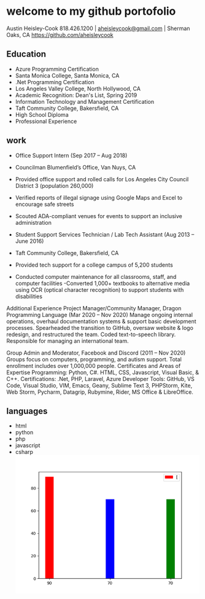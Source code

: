# welcome to my github portofolio
Austin Heisley-Cook
818.426.1200 | aheisleycook@gmail.com | Sherman Oaks, CA
https://github.com/aheisleycook

## Education
- Azure Programming Certification
- Santa Monica College, Santa Monica, CA
- .Net Programming Certification 
- Los Angeles Valley College, North Hollywood, CA
- Academic Recognition: Dean's List, Spring 2019
- Information Technology and Management Certification
- Taft Community College, Bakersfield, CA 
- High School Diploma
- Professional Experience
## work
- Office Support Intern (Sep 2017 – Aug 2018)
- Councilman Blumenfield’s Office, Van Nuys, CA
- Provided office support and rolled calls for Los Angeles City Council District 3 (population 260,000)
- Verified reports of illegal signage using Google Maps and Excel to encourage safe streets
- Scouted ADA-compliant venues for events to support an inclusive administration

- Student Support Services Technician / Lab Tech Assistant (Aug 2013 – June 2016)
- Taft Community College, Bakersfield, CA
- Provided tech support for a college campus of 5,200 students
- Conducted computer maintenance for all classrooms, staff, and computer facilities -Converted 1,000+ textbooks to alternative media using OCR (optical character recognition) to support students with disabilities

Additional Experience
Project Manager/Community Manager, Dragon Programming Language (Mar 2020 – Nov 2020)
Manage ongoing internal operations, overhaul documentation systems & support basic development processes. Spearheaded the transition to GitHub, oversaw website & logo redesign, and restructured the team. Coded text-to-speech library. Responsible for managing an international team.

Group Admin and Moderator, Facebook and Discord (2011 – Nov 2020)
Groups focus on computers, programming, and autism support. Total enrollment includes over 1,000,000 people.
Certificates and Areas of Expertise
Programming: Python, C#. HTML, CSS, Javascript, Visual Basic, & C++. 
Certifications: .Net, PHP, Laravel, Azure
Developer Tools: GitHub, VS Code, Visual Studio, VIM, Emacs, Geany, Sublime Text 3, PHPStorm, Kite, Web Storm, Pycharm, Datagrip, Rubymine, Rider, MS Office & LibreOffice.

## languages

- html
- python
- php 
- javascript
- csharp
!["lnages"](languages.png "Title")



